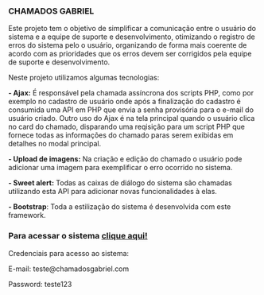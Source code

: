<h3>CHAMADOS GABRIEL</h3>
Este projeto tem o objetivo de simplificar a comunicação entre o usuário do sistema e a equipe de suporte e desenvolvimento, otimizando o registro de erros do sistema pelo o usuário, organizando de forma mais coerente de acordo com as prioridades que os erros devem ser corrigidos pela equipe de suporte e desenvolvimento. 

Neste projeto utilizamos algumas tecnologias:
<p><b>- Ajax:</b> É responsável pela chamada assíncrona dos scripts PHP, como por exemplo no cadastro de usuário onde após a finalização do cadastro é consumida uma API em PHP que envia a senha provisória para o e-mail do usuário criado.
        Outro uso do Ajax é na tela principal quando o usuário clica no card do chamado, disparando uma reqisição para um script PHP que fornece todas as informações do chamado paras serem exibidas em detalhes no modal principal.</p>

<p><b>- Upload de imagens:</b> Na criação e edição do chamado o usuário pode adicionar uma imagem para exemplificar o erro ocorrido no sistema.</p>

<p><b>- Sweet alert:</b> Todas as caixas de diálogo do sistema são chamadas utilizando esta API para adicionar novas funcionalidades à elas.</p>

<p><b>- Bootstrap</b>: Toda a estilização do sistema é desenvolvida com este framework.</p>

<h3>Para acessar o sistema <a href="https://chamados.gabrielcarvalho.site/">clique aqui!</a></h3>

<p>Credenciais para acesso ao sistema:</p>

<p>E-mail: teste@chamadosgabriel.com</p>

<p>Password: teste123</p>
